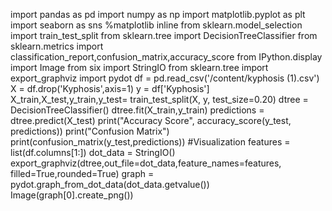 import pandas as pd
import numpy as np
import matplotlib.pyplot as plt
import seaborn as sns
%matplotlib inline
from sklearn.model_selection import train_test_split
from sklearn.tree import DecisionTreeClassifier
from sklearn.metrics import classification_report,confusion_matrix,accuracy_score
from IPython.display import Image
from six import StringIO
from sklearn.tree import export_graphviz
import pydot
df = pd.read_csv('/content/kyphosis (1).csv')
X = df.drop('Kyphosis',axis=1)
y = df['Kyphosis']
X_train,X_test,y_train,y_test= train_test_split(X, y, test_size=0.20)
dtree = DecisionTreeClassifier()
dtree.fit(X_train,y_train)
predictions = dtree.predict(X_test)
print("Accuracy Score", accuracy_score(y_test, predictions))
print("Confusion Matrix")
print(confusion_matrix(y_test,predictions))
#Visualization
features = list(df.columns[1:])
dot_data = StringIO()
export_graphviz(dtree,out_file=dot_data,feature_names=features,
filled=True,rounded=True)
graph = pydot.graph_from_dot_data(dot_data.getvalue())
Image(graph[0].create_png())
